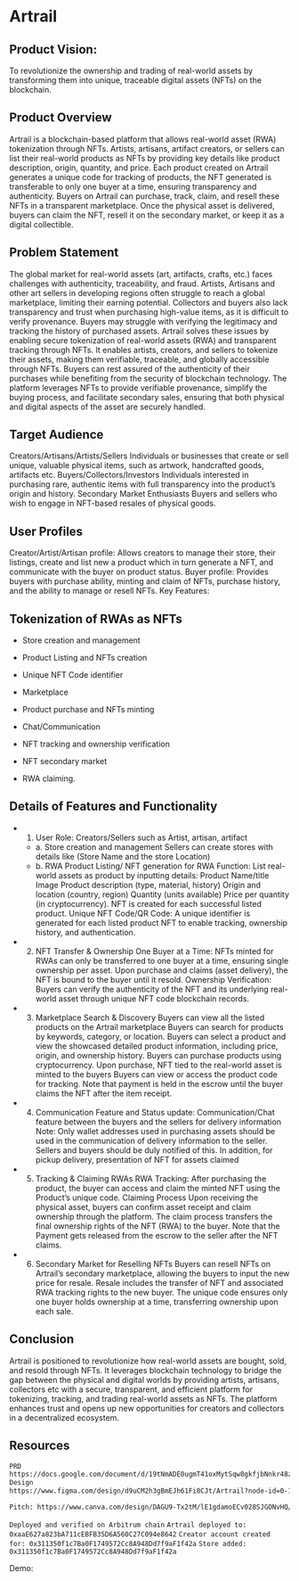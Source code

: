 # Artrail

## Product Vision:
 To revolutionize the ownership and trading of real-world assets by transforming them into unique, traceable digital assets (NFTs) on the blockchain.

## Product Overview
Artrail is a blockchain-based platform that allows real-world asset (RWA) tokenization through NFTs. Artists, artisans, artifact creators, or sellers can list their real-world products as NFTs by providing key details like product description, origin, quantity, and price. Each product created on Artrail generates a unique code for tracking of products, the NFT generated is transferable to only one buyer at a time, ensuring transparency and authenticity.
Buyers on Artrail can purchase, track, claim, and resell these NFTs in a transparent marketplace. Once the physical asset is delivered, buyers can claim the NFT, resell it on the secondary market, or keep it as a digital collectible.

## Problem Statement
The global market for real-world assets (art, artifacts, crafts, etc.) faces challenges with authenticity, traceability, and fraud. Artists, Artisans and other art sellers in developing regions often struggle to reach a global marketplace, limiting their earning potential. Collectors and buyers also lack transparency and trust when purchasing high-value items, as it is difficult to verify provenance. Buyers may struggle with verifying the legitimacy and tracking the history of purchased assets. 
Artrail solves these issues by enabling secure tokenization of real-world assets (RWA) and transparent tracking through NFTs. It enables artists, creators, and sellers to tokenize their assets, making them verifiable, traceable, and globally accessible through NFTs. Buyers can rest assured of the authenticity of their purchases while benefiting from the security of blockchain technology. The platform leverages NFTs to provide verifiable provenance, simplify the buying process, and facilitate secondary sales, ensuring that both physical and digital aspects of the asset are securely handled.

## Target Audience
Creators/Artisans/Artists/Sellers
Individuals or businesses that create or sell unique, valuable physical items, such as artwork, handcrafted goods, artifacts etc.
Buyers/Collectors/Investors
Individuals interested in purchasing rare, authentic items with full transparency into the product’s origin and history.
Secondary Market Enthusiasts
Buyers and sellers who wish to engage in NFT-based resales of physical goods.

## User Profiles
Creator/Artist/Artisan profile: Allows creators to manage their store,  their listings, create and list new a product which in turn generate a NFT, and communicate with the buyer on product status.
Buyer profile: Provides buyers with purchase ability, minting and claim of NFTs, purchase history, and the ability to manage or resell NFTs.
Key Features:


## Tokenization of RWAs as NFTs
 - Store creation and management 


 - Product Listing and NFTs creation


 - Unique NFT Code identifier


 - Marketplace 

 - Product purchase and NFTs minting 


 - Chat/Communication 


 - NFT tracking and ownership verification


 - NFT secondary market


 - RWA claiming.



## Details of Features and Functionality
 - 1. User Role: Creators/Sellers such as Artist, artisan, artifact
     - a.  Store creation and management 
Sellers can create stores with details like (Store Name and the store Location)
     - b. RWA Product Listing/ NFT generation for RWA
      Function: List real-world assets as product by inputting details:
Product Name/title 
Image 
Product description (type, material, history)
Origin and location (country, region)
Quantity (units available)
Price per quantity (in cryptocurrency).
NFT is created for each successful listed product.
Unique NFT Code/QR Code: A unique identifier is generated for each listed product NFT to enable tracking, ownership history, and authentication.
 - 2. NFT Transfer & Ownership
One Buyer at a Time: NFTs minted for RWAs can only be transferred to one buyer at a time, ensuring single ownership per asset.
Upon purchase and claims (asset delivery), the NFT is bound to the buyer until it resold.
Ownership Verification: Buyers can verify the authenticity of the NFT and its underlying real-world asset through unique NFT code blockchain records.
 - 3. Marketplace Search & Discovery
Buyers can view all the listed products on the Artrail marketplace
Buyers can search for products by keywords, category, or location.
Buyers can select a product and view the showcased detailed product information, including price, origin, and ownership history.
Buyers can purchase products using cryptocurrency.
Upon purchase,  NFT tied to the real-world asset is minted to the buyers
Buyers can view or access the product code for tracking.
Note that payment is held in the escrow until the buyer claims the NFT after the item receipt.
 - 4. Communication Feature and Status update: 
Communication/Chat feature between the buyers and the sellers for delivery information Note: Only wallet addresses used in purchasing assets should be used in the communication of delivery information to the seller. Sellers and buyers should be duly notified of this. In addition, for pickup delivery, presentation of NFT for assets claimed 
 - 5. Tracking & Claiming RWAs
RWA Tracking: After purchasing the product, the buyer can access and claim the minted NFT using the Product’s unique code.
Claiming Process
Upon receiving the physical asset, buyers can confirm asset receipt and claim ownership through the platform.
The claim process transfers the final ownership rights of the NFT (RWA) to the buyer.
Note that the Payment gets released from the escrow to the seller after the NFT claims.
 - 6. Secondary Market for Reselling NFTs
Buyers can resell NFTs on Artrail’s secondary marketplace, allowing the buyers to input the new price for resale.
Resale includes the transfer of NFT and associated RWA tracking rights to the new buyer.
The unique code ensures only one buyer holds ownership at a time, transferring ownership upon each sale.

 ## Conclusion
Artrail is positioned to revolutionize how real-world assets are bought, sold, and resold through NFTs. It leverages blockchain technology to bridge the gap between the physical and digital worlds by providing artists, artisans, collectors etc with a secure, transparent, and efficient platform for tokenizing, tracking, and trading real-world assets as NFTs. The platform enhances trust and opens up new opportunities for creators and collectors in a decentralized ecosystem.

## Resources

```bash
PRD
https://docs.google.com/document/d/19tNmADE0ugmT41oxMytSqw8gkfjbNnkr48zjnW2c68Q/edit?usp=sharing 
Design
https://www.figma.com/design/d9uCM2h3gBmEJh61Fi8CJt/Artrail?node-id=0-1&node-type=canvas&t=c6tvNhKFFP3WKfNS-0 

```

```bash
Pitch: https://www.canva.com/design/DAGU9-Tx2tM/lE1gdamoECv028SJGONvHQ/edit?utm_content=DAGU9-Tx2tM&utm_campaign=designshare&utm_medium=link2&utm_source=sharebutton

```

`Deployed and verified on Arbitrum chain`
`Artrail deployed to: 0xaaE627a823bA711cEBFB35D6A560C27C094e8642`
`Creator account created for: 0x311350f1c7Ba0F1749572Cc8A948Dd7f9aF1f42a`
`Store added: 0x311350f1c7Ba0F1749572Cc8A948Dd7f9aF1f42a`

 Demo:
